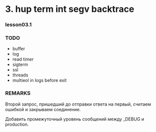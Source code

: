 # 3. hup term int segv backtrace

### lesson03.1



### TODO
* buffer
* log
* read timer
* sigterm
* ssl
* threads
* multieol in logs before exit

### REMARKS

Второй запрос, пришедший до отправки ответа на первый, считаем ошибкой и закрываем соединение.

Добавить промежуточный уровень сообщений между _DEBUG и production.
